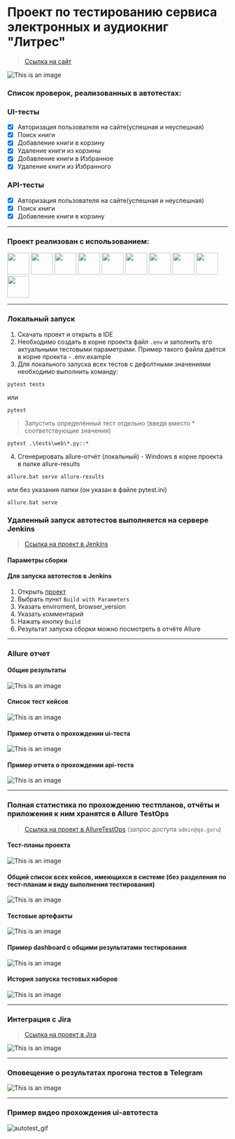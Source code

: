 <h1> Проект по тестированию сервиса электронных и аудиокниг "Литрес"</h1>

> <a target="_blank" href="https://www.litres.ru">Ссылка на сайт</a>

![This is an image](design/image/litres_page.png)

<h3> Список проверок, реализованных в автотестах:</h3>

### UI-тесты
- [x] Авторизация пользователя на сайте(успешная и неуспешная)
- [x] Поиск книги
- [x] Добавление книги в корзину
- [x] Удаление книги из корзины
- [x] Добавление книги в Избранное
- [x] Удаление книги из Избранного

### API-тесты
- [x] Авторизация пользователя на сайте(успешная и неуспешная)
- [x] Поиск книги
- [x] Добавление книги в корзину

----
### Проект реализован с использованием:
<img src="design/icons/python-original.svg" width="50">
<img src="design/icons/pytest.png" width="50">
<img src="design/icons/intellij_pycharm.png" width="50">
<img src="design/icons/selene.png" width="50">
<img src="design/icons/selenoid.png" width="50">
<img src="design/icons/jenkins.png" width="50">
<img src="design/icons/allure_report.png" width="50">
<img src="design/icons/allure_testops.png" width="50">
<img src="design/icons/tg.png" width="50">
<img src="design/icons/jira.png" width="50">

----
### Локальный запуск
1) Скачать проект и открыть в IDE  
2) Необходимо создать в корне проекта файл `.env` и заполнить его актуальными тестовыми параметрами. Пример такого файла даётся в корне проекта - .env.example
3) Для локального запуска всех тестов с дефолтными значениями необходимо выполнить команду:
```
pytest tests
```
или
```
pytest
```
> Запустить определённый тест отдельно (введя вместо * соответствующие значения)

```commandline
pytest .\tests\web\*.py::*
```
4) Сгенерировать allure-отчёт (локальный) - Windows в корне проекта в папке allure-results  

```commandline
allure.bat serve allure-results
```
или без указания папки (он указан в файле pytest.ini)

```commandline
allure.bat serve
```
### Удаленный запуск автотестов выполняется на сервере Jenkins
> <a target="_blank" href="https://jenkins.autotests.cloud/job/Litres_Project_MS/">Ссылка на проект в Jenkins</a>

#### Параметры сборки


#### Для запуска автотестов в Jenkins

1. Открыть <a target="_blank" href="https://jenkins.autotests.cloud/job/Litres_Project_MS/">проект</a>
2. Выбрать пункт `Build with Parameters`
3. Указать enviroment, browser_version
4. Указать комментарий
5. Нажать кнопку `Build`
6. Результат запуска сборки можно посмотреть в отчёте Allure

----
### Allure отчет


#### Общие результаты
![This is an image](design/image/allure_report_overview.png)
#### Список тест кейсов
![This is an image](design/image/allure_report_behaviors.png)
#### Пример отчета о прохождении ui-теста
![This is an image](design/image/example_test_ui_allure.png)
#### Пример отчета о прохождении api-теста
![This is an image](design/image/example_test_api_allure.png)

----
### Полная статистика по прохождению тестпланов, отчёты и приложения к ним хранятся в Allure TestOps
> <a target="_blank" href="https://allure.autotests.cloud/project/3942/dashboards">Ссылка на проект в AllureTestOps</a> (запрос доступа `admin@qa.guru`)

#### Тест-планы проекта
![This is an image](design/image/allure_TestOps_test_plans.png)

#### Общий список всех кейсов, имеющихся в системе (без разделения по тест-планам и виду выполнения тестирования)
![This is an image](design/image/allure_TestOps_test_cases.png)

#### Тестовые артефакты
![This is an image](design/image/allure_TestOps_attachment.png)

#### Пример dashboard с общими результатами тестирования
![This is an image](design/image/allure_TestOps_dashboard.png)

#### История запуска тестовых наборов
![This is an image](design/image/allure_TestOps_launches.png)

----
### Интеграция с Jira
> <a target="_blank" href="https://jira.autotests.cloud/browse/HOMEWORK-1224">Ссылка на проект в Jira</a>

![This is an image](design/image/jira.png)

----
### Оповещение о результатах прогона тестов в Telegram
![This is an image](design/image/tg_notification.png)

----
### Пример видео прохождения ui-автотеста
![autotest_gif](design/image/video_add_to_cart.gif)

